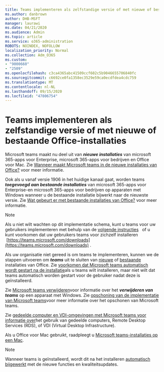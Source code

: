 ```yaml
---
title: Teams implementeren als zelfstandige versie of met nieuwe of bestaande Office-installaties
ms.author: danbrown
author: DHB-MSFT
manager: laurawi
ms.date: 04/21/2020
ms.audience: Admin
ms.topic: article
ms.service: o365-administration
ROBOTS: NOINDEX, NOFOLLOW
localization_priority: Normal
ms.collection: Adm_O365
ms.custom:
- "9000660"
- "2509"
ms.openlocfilehash: c3ca4365abc41509ccf602c5b9046655706840fc
ms.sourcegitcommit: c6692ce0fa1358ec3529e59ca0ecdfdea4cdc759
ms.translationtype: MT
ms.contentlocale: nl-NL
ms.lasthandoff: 09/15/2020
ms.locfileid: "47806754"
---
```

# <a name="deploying-teams-as-standalone-or-with-new-or-existing-office-installations"></a>Teams implementeren als zelfstandige versie of met nieuwe of bestaande Office-installaties

Microsoft teams maakt nu deel uit van ***nieuwe installaties*** van microsoft 365-apps voor Enterprise, microsoft 365-apps voor bedrijven en Office voor Mac. Zie [Wanneer maakt Microsoft teams in de nieuwe installaties van Office?](https://docs.microsoft.com/deployoffice/teams-install#when-will-microsoft-teams-start-being-included-with-new-installations-of-microsoft-365-apps) voor meer informatie.

Ook als u vanaf versie 1906 in het huidige kanaal gaat, worden teams ***toegevoegd aan bestaande installaties*** van microsoft 365-apps voor Enterprise-en microsoft 365-apps voor bedrijven op apparaten met Windows wanneer u de bestaande installatie bijwerkt naar de nieuwste versie. Zie [Wat gebeurt er met bestaande installaties van Office?](https://docs.microsoft.com/deployoffice/teams-install#what-about-existing-installations-of-microsoft-365-apps) voor meer informatie.

> [!NOTE]
> Als u niet wilt wachten op dit implementatie schema, kunt u teams voor uw gebruikers implementeren met behulp van de [volgende instructies](https://docs.microsoft.com/MicrosoftTeams/msi-deployment)   of u kunt voorkomen dat uw gebruikers teams voor zichzelf installeren  [https://teams.microsoft.com/downloads](https://teams.microsoft.com/downloads) .

Als uw organisatie niet gereed is om teams te implementeren, kunnen we de stappen uitvoeren om ***teams*** uit te sluiten van [nieuwe](https://docs.microsoft.com/deployoffice/teams-install#how-to-exclude-microsoft-teams-from-new-installations-of-microsoft-365-apps) of [bestaande](https://docs.microsoft.com/deployoffice/teams-install#use-group-policy-to-control-the-installation-of-microsoft-teams) installaties van Office. Zie [voorkomen dat Microsoft teams automatisch wordt gestart na de installatie](https://docs.microsoft.com/deployoffice/teams-install#use-group-policy-to-prevent-microsoft-teams-from-starting-automatically-after-installation)als u teams wilt installeren, maar niet wilt dat teams automatisch worden gestart voor de gebruiker nadat deze is geïnstalleerd.

Zie [Microsoft teams verwijderen](https://support.office.com/article/3b159754-3c26-4952-abe7-57d27f5f4c81)voor informatie over het ***verwijderen van teams*** op een apparaat met Windows. Zie [opschoning van de implementatie van Microsoft teams](https://docs.microsoft.com/microsoftteams/scripts/powershell-script-teams-deployment-clean-up)voor meer informatie over het opschonen van Microsoft teams.

Zie [gedeelde computer en VDI-omgevingen met Microsoft teams voor informatie over](https://docs.microsoft.com/deployoffice/teams-install#shared-computer-and-vdi-environments-with-microsoft-teams)het gebruik van gedeelde computers, Remote Desktop Services (RDS), of VDI (Virtual Desktop Infrastructure).

Als u Office voor Mac gebruikt, raadpleegt u [Microsoft teams-installaties op een Mac](https://docs.microsoft.com/deployoffice/teams-install#microsoft-teams-installations-on-a-mac).

> [!NOTE]
> Wanneer teams is geïnstalleerd, wordt dit na het installeren [automatisch bijgewerkt](https://docs.microsoft.com/deployoffice/teams-install#feature-and-quality-updates-for-microsoft-teams) met de nieuwe functies en kwaliteitsupdates. 